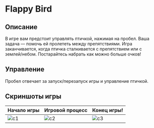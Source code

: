# Flappy Bird 

## Описание 
В игре вам предстоит управлять птичкой, нажимая на пробел. Ваша задача — помочь ей пролететь между препятствиями. Игра заканчивается, когда птичка сталкивается с препятствием или с землей/небом. Постарайтесь набрать как можно больше очков!

## Управление 
Пробел отвечает за запуск/перезапуск игры и управление птичкой.

## Скриншоты игры 

| **Начало игры** | **Игровой процесс** | **Конец игры!** |
|-------------------|-------------------|-----------------|
| ![c1](https://github.com/user-attachments/assets/1a3204bc-b347-45b3-9f10-43bd39328a58) | ![c2](https://github.com/user-attachments/assets/0d27debf-1299-4699-8a68-db6a401e6f94) | ![c3](https://github.com/user-attachments/assets/f0dc66bc-b85d-4ffa-aaa1-b5a4138ab242) |
